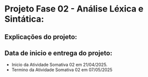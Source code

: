 # Projeto Fase 02 - Análise Léxica e Sintática:

## Explicações do projeto:

## Data de inicio e entrega do projeto:

- Inicio da Atividade Somativa 02 em 21/04/2025.
- Termino da Atividade Somativa 02 em 07/05/2025
